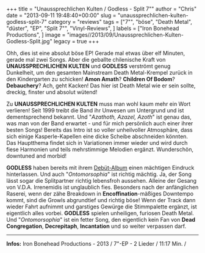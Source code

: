 +++
title = "Unaussprechlichen Kulten / Godless - Split 7\""
author = "Chris"
date = "2013-09-11 19:48:40+00:00"
slug = "unaussprechlichen-kulten-godless-split-7"
category = "reviews"
tags = ["7\"", "böse", "Death Metal", "düster", "EP", "Split 7\"", "Vinyl-Reviews", ]
labels = ["Iron Bonehead Productions", ]
image = "images//2013/09/Unaussprechlichen-Kulten-Godless-Split.jpg"
legacy = true
+++

Ohh, dies ist eine absolut böse EP! Gerade mal etwas über elf Minuten, gerade mal zwei Songs. Aber die geballte chilenische Kraft von **UNAUSSPRECHLICHEN KULTEN** und **GODLESS** verströmt genug Dunkelheit, um den gesamten Mainstream Death Metal-Krempel zurück in den Kindergarten zu schicken! **Amon Amath**? **Children Of Bodom**? **Debauchery**? Ach, geht Kacken! Das hier ist Death Metal wie er sein sollte, dreckig, finster und absolut wütend!

Zu **UNAUSSPRECHLICHEN KULTEN** muss man wohl kaum mehr ein Wort verlieren! Seit 1999 treibt die Band ihr Unwesen um Untergrund und ist dementsprechend bekannt. Und "_Azathoth, Azazel, Azoth_" ist genau das, was man von der Band erwartet - und für mich persönlich auch einer ihrer besten Songs!
Bereits das Intro ist so voller unheilvoller Atmosphäre, dass sich einige Kasperle-Kapellen eine dicke Scheibe abschneiden könnten. Das Hauptthema findet sich in Variationen immer wieder und wird durch fiese Harmonien und teils mehrstimmige Melodien ergänzt. Wunderschön, downtuned and morbid!

**GODLESS** haben bereits mit ihrem <a href="http://necroslaughter.de/2010/09/godless-ecce-homo-post-lux-tenebras-pulsio-xiii-ultima-ratio/" title="Godless – Ecce Homo: Post Lux Tenebras, Pulsio XIII Ultima Ratio">Debüt-Album</a> einen mächtigen Eindruck hinterlassen. Und auch "_Ontomorsophia_" ist richtig mächtig. Ja, der Song lässt sogar die Splitpartner richtig lebensfroh aussehen. Alleine der Gesang von V.D.A. Irrenemidis ist unglaublich fies. Besonders nach der anfänglichen Raserei, wenn der zähe Breakdown in **Encoffination**-mäßiges Downtempo kommt, sind die Growls abgrundtief und richtig böse! Wenn der Track dann wieder Fahrt aufnimmt und garstiges Gewürge die Stimmpalette ergänzt, ist eigentlich alles vorbei. **GODLESS** spielen unheiligen, furiosen Death Metal. Und "_Ontomorsophia_" ist ein fetter Song, den eigentlich kein Fan von **Dead Congregation**, **Decrepitaph**, **Incantation** und so weiter verpassen darf.



---
**Infos:**
Iron Bonehead Productions - 2013 / 
7"-EP - 2 Lieder / 11:17 Min. / 

